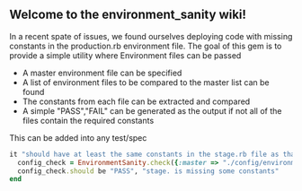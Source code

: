 ## Welcome to the environment_sanity wiki!

In a recent spate of issues, we found ourselves deploying code with missing constants in the production.rb environment file. The goal of this gem is to provide a simple utility where
Environment files can be passed
* A master environment file can be specified
* A list of environment files to be compared to the master list can be found
* The constants from each file can be extracted and compared
* A simple "PASS","FAIL" can be generated as the output if not all of the files contain the required constants

This can be added into any test/spec
```ruby
it "should have at least the same constants in the stage.rb file as that are in the qa.rb file" do
  config_check = EnvironmentSanity.check({:master => "./config/environments/qa.rb", :files_to_match => [ "./config/environments/stage.rb" ]})
  config_check.should be "PASS", "stage. is missing some constants"
end
```



